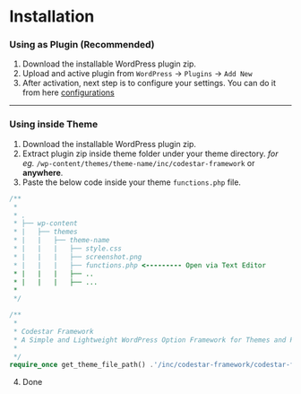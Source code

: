 # Installation

### Using as Plugin (Recommended)

1. Download the installable WordPress plugin zip.
2. Upload and active plugin from `WordPress` &rarr; `Plugins` &rarr; `Add New`
3. After activation, next step is to configure your settings. You can do it from here [configurations](configurations)

---

### Using inside Theme

1. Download the installable WordPress plugin zip.
2. Extract plugin zip inside theme folder under your theme directory. *for eg.* `/wp-content/themes/theme-name/inc/codestar-framework` or **anywhere**.
3. Paste the below code inside your theme `functions.php` file.

```php
/**
 *
 * .
 * ├── wp-content
 * |   ├── themes
 * |   |   ├── theme-name
 * |   |   |   ├── style.css
 * |   |   |   ├── screenshot.png
 * |   |   |   ├── functions.php <--------- Open via Text Editor
 * |   |   |   ├── ..
 * |   |   |   ├── ...
 *
 */

/**
 *
 * Codestar Framework
 * A Simple and Lightweight WordPress Option Framework for Themes and Plugins
 *
 */
require_once get_theme_file_path() .'/inc/codestar-framework/codestar-framework.php';
```

4. Done

